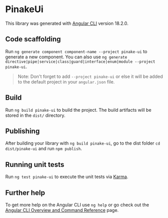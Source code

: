 # PinakeUi

This library was generated with [Angular CLI](https://github.com/angular/angular-cli) version 18.2.0.

## Code scaffolding

Run `ng generate component component-name --project pinake-ui` to generate a new component. You can also use `ng generate directive|pipe|service|class|guard|interface|enum|module --project pinake-ui`.
> Note: Don't forget to add `--project pinake-ui` or else it will be added to the default project in your `angular.json` file. 

## Build

Run `ng build pinake-ui` to build the project. The build artifacts will be stored in the `dist/` directory.

## Publishing

After building your library with `ng build pinake-ui`, go to the dist folder `cd dist/pinake-ui` and run `npm publish`.

## Running unit tests

Run `ng test pinake-ui` to execute the unit tests via [Karma](https://karma-runner.github.io).

## Further help

To get more help on the Angular CLI use `ng help` or go check out the [Angular CLI Overview and Command Reference](https://angular.dev/tools/cli) page.
